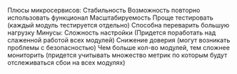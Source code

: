 Плюсы микросервисов:
    Стабильность
    Возможность повторно использовать функционал
    Масштабируемость
    Проще тестировать (каждый модуль тестируется отдельно)
    Способна переварить большую нагрузку
Минусы: 
    Сложность настройки (Придется поработать над слаженной работой всех модулей)
    Снижение доверия (могут возникать проблемы с безопасностью)
    Чем больше кол-во модулей, тем сложнее мониторить (придется учитывать множество метрик по которым будут отслеживаться сбои на всех модулях)
    
    
    
    
